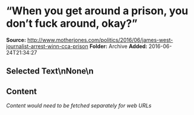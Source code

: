 # “When you get around a prison, you don’t fuck around, okay?”

**Source:** http://www.motherjones.com/politics/2016/06/james-west-journalist-arrest-winn-cca-prison
**Folder:** Archive
**Added:** 2016-06-24T21:34:27


## Selected Text\nNone\n

## Content
*Content would need to be fetched separately for web URLs*
